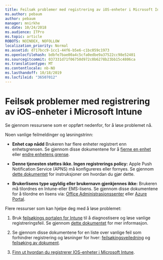 ```yaml
---
title: Feilsøk problemer med registrering av iOS-enheter i Microsoft Intune
ms.author: pebaum
author: pebaum
manager: mnirkhe
ms.date: 10/24/2018
ms.audience: ITPro
ms.topic: article
ROBOTS: NOINDEX, NOFOLLOW
localization_priority: Normal
ms.assetid: d717bcc9-1cc1-44f6-b5e6-c1bc059c1973
ms.openlocfilehash: bdbfe7bae00a4c5cfa0edbe9a37522cc98e52401
ms.sourcegitcommit: 037331d71f06750d972c0b6278b23bb15c4806ca
ms.translationtype: MT
ms.contentlocale: nb-NO
ms.lasthandoff: 10/18/2019
ms.locfileid: "36507012"
---
```

# <a name="troubleshoot-issues-with-enrolling-ios-devices-in-microsoft-intune"></a>Feilsøk problemer med registrering av iOS-enheter i Microsoft Intune

Se gjennom ressursene som er oppført nedenfor, for å løse problemet nå. 
  
Noen vanlige feilmeldinger og løsningstrinn:
  
- **Enhet cap nådd** Brukeren har flere enheter registrert enn enhetsgrensen. Se gjennom disse dokumentene for å [fjerne en enhet](https://docs.microsoft.com/intune/devices-wipe) eller [endre enhetens grense](https://docs.microsoft.com/intune/enrollment-restrictions-set#set-device-limit-restrictions).
    
- **Denne tjenesten støttes ikke. Ingen registrerings policy:** Apple Push Notification Service (APNS) må konfigureres eller fornyes. Se gjennom [dette dokumentet](https://docs.microsoft.com/intune/apple-mdm-push-certificate-get) for instruksjoner om hvordan du gjør dette. 
    
- **Brukerlisens type ugyldig eller brukernavn gjenkjennes ikke:** Brukeren må tilordnes en Intune-eller EMS-lisens. Se gjennom disse dokumentene for å tilordne en lisens via: [Office Administrasjonssenter](https://docs.microsoft.com/intune/licenses-assign) eller [Azure Portal](https://docs.microsoft.com/azure/active-directory/license-users-groups).
    
Flere ressurser som kan hjelpe deg med å løse problemet:
  
1. Bruk [feilsøkings portalen for Intune](https://devicemanagement.microsoft.com/#blade/Microsoft_Intune_DeviceSettings/TroubleshootBlade) til å diagnostisere og løse vanlige registreringsfeil. Se gjennom [dette dokumentet](https://docs.microsoft.com/intune/help-desk-operators) for mer informasjon. 
    
2. Se gjennom disse dokumentene for en liste over vanlige feil som forhindrer registrering og løsninger for hver: [feilsøkingsveiledning](https://support.microsoft.com/help/4039809/troubleshooting-ios-device-enrollment-in-intune) og [feilsøking av dokument](https://docs.microsoft.com/intune-classic/troubleshoot/troubleshoot-device-enrollment-in-intune).
    
3. [Finn ut hvordan du registrerer IOS-enheter i Microsoft Intune](https://docs.microsoft.com/intune/ios-enroll).
    

